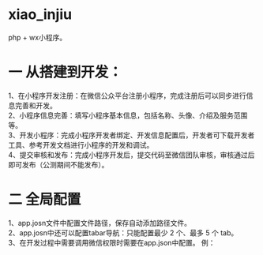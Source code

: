 # xiao_injiu
php + wx小程序。
# 一 从搭建到开发：
  1、在小程序开发注册：在微信公众平台注册小程序，完成注册后可以同步进行信息完善和开发。<br>
  2、小程序信息完善：填写小程序基本信息，包括名称、头像、介绍及服务范围等。<br>
  3、开发小程序：完成小程序开发者绑定、开发信息配置后，开发者可下载开发者工具、参考开发文档进行小程序的开发和调试。<br>
  4、提交审核和发布：完成小程序开发后，提交代码至微信团队审核，审核通过后即可发布（公测期间不能发布）。<br>
# 二 全局配置
  1、app.josn文件中配置文件路径，保存自动添加路径文件。<br>
  2、app.josn中还可以配置tabar导航：只能配置最少 2 个、最多 5 个 tab。<br>
  3、在开发过程中需要调用微信权限时需要在app.json中配置。 例：<br>
